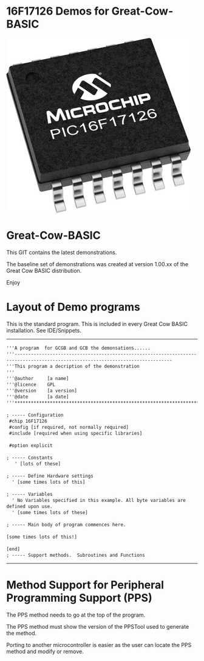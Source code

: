 # 16F17126 Demos for Great-Cow-BASIC

![A 16F17126](medium-PIC16F17126-TSSOP-14.png)


# Great-Cow-BASIC

This GIT contains the latest demonstrations.

The baseline set of demonstrations was created at version 1.00.xx of the Great Cow BASIC distribution.

Enjoy


# Layout of Demo programs

This is the standard program. This is included in every Great Cow BASIC installation.  See IDE/Snippets.

----
    '''A program  for GCGB and GCB the demonsations......
    '''--------------------------------------------------------------------------------------------------------------------------------
    '''This program a decription of the demonstration
    '''
    '''@author     [a name]
    '''@licence    GPL
    '''@version    [a version]
    '''@date       [a date]
    '''********************************************************************************

    ; ----- Configuration
     #chip 16F17126
     #config [if required, not normally required]
     #include [required when using specific libraries]

     #option explicit

    ; ----- Constants
       ' [lots of these]

    ; ----- Define Hardware settings
      ' [some times lots of this]

    ; ----- Variables
      ' No Variables specified in this example. All byte variables are defined upon use.
      ' [some times lots of these]

    ; ----- Main body of program commences here.

    [some times lots of this!]

    [end]
    ; ----- Support methods.  Subroutines and Functions
----


# Method Support for Peripheral Programming Support (PPS)

The PPS method needs to go at the top of the program.

The PPS method must show the version of the PPSTool used to generate the method.

Porting to another microcontroller is easier as the user can locate the PPS method and modify or remove.

